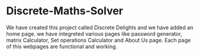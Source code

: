 # Discrete-Maths-Solver
We have created this project called Discrete Delights and we have added an home page. we have integreted various pages like password generator, matrix Calculator, Set operations Calculator and About Us page. Each page of this webpages are functional and working.
